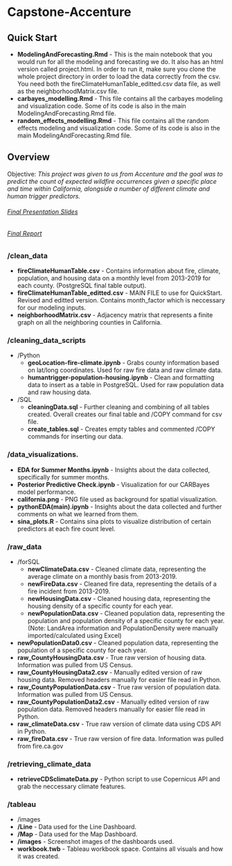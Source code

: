 # Capstone-Accenture
## Quick Start
* **ModelingAndForecasting.Rmd** - This is the main notebook that you would run for all the modeling and forecasting we do. It also has an html version called project.html. In order to run it, make sure you clone the whole project directory in order to load the data correctly from the csv. You need both the fireClimateHumanTable_editted.csv data file, as well as the neighborhoodMatrix.csv file. 
* **carbayes_modelling.Rmd** - This file contains all the carbayes modeling and visualization code. Some of its code is also in the main ModelingAndForecasting.Rmd file.
*  **random_effects_modelling.Rmd** - This file contains all the random effects modeling and visualization code. Some of its code is also in the main ModelingAndForecasting.Rmd file.

## Overview
Objective: _This project was given to us from Accenture and the goal was to predict the count of expected wildfire occurrences given a specific place and time within California, alongside a number of different climate and human trigger predictors._
###### [Final Presentation Slides](https://docs.google.com/presentation/d/1BaUYOd9fSTpOck-UvabJV88RA19hK-9buZca3cSzpWM/edit?usp=sharing)
###### [Final Report](https://docs.google.com/document/d/1GIkJEb_67aBy-VaFmIKQtdY-lIrFoGowJ3qIjdc_yOU/edit?usp=sharing) 

### /clean_data
* **fireClimateHumanTable.csv** - Contains information about fire, climate, population, and housing data on a monthly level from 2013-2019 for each county. (PostgreSQL final table output). 
* **fireClimateHumanTable_editted.csv** - MAIN FILE to use for QuickStart. Revised and editted version. Contains month_factor which is neccessary for our modeling inputs.
* **neighborhoodMatrix.csv** - Adjacency matrix that represents a finite graph on all the neighboring counties in California. 
### /cleaning_data_scripts
* /Python
  * **geoLocation-fire-climate.ipynb** - Grabs county information based on lat/long coordinates. Used for raw fire data and raw climate data.
  * **humantrigger-population-housing.ipynb** - Clean and formatting data to insert as a table in PostgreSQL. Used for raw population data and raw housing data.
* /SQL
  * **cleaningData.sql** - Further cleaning and combining of all tables created. Overall creates our final table and /COPY command for csv file.
  * **create_tables.sql** - Creates empty tables and commented /COPY commands for inserting our data.
### /data_visualizations.
* **EDA for Summer Months.ipynb** - Insights about the data collected, specifically for summer months.
* **Posterior Predictive Check.ipynb** - Visualization for our CARBayes model performance.
* **california.png** - PNG file used as background for spatial visualization.
* **pythonEDA(main).ipynb** - Insights about the data collected and further comments on what we learned from them. 
* **sina_plots.R** - Contains sina plots to visualize distribution of certain predictors at each fire count level.

### /raw_data
* /forSQL
  * **newClimateData.csv** - Cleaned climate data, representing the average climate on a monthly basis from 2013-2019.
  * **newFireData.csv** - Cleaned fire data, representing the details of a fire incident from 2013-2019.
  * **newHousingData.csv** - Cleaned housing data, representing the housing density of a specific county for each year.
  * **newPopulationData.csv** - Cleaned population data, representing the population and population density of a specific county for each year. (Note: LandArea information and PopulationDensity were manually imported/calculated using Excel)
* **newPopulationData0.csv** - Cleaned population data, representing the population of a specific county for each year.
* **raw_CountyHousingData.csv** - True raw version of housing data. Information was pulled from US Census.
* **raw_CountyHousingData2.csv** - Manually edited version of raw housing data. Removed headers manually for easier file read in Python.
* **raw_CountyPopulationData.csv** - True raw version of population data. Information was pulled from US Census.
* **raw_CountyPopulationData2.csv** - Manually edited version of raw population data. Removed headers manually for easier file read in Python.
* **raw_climateData.csv** - True raw version of climate data using CDS API in Python.
* **raw_fireData.csv** - True raw version of fire data. Information was pulled from fire.ca.gov
### /retrieving_climate_data
* **retrieveCDSclimateData.py** - Python script to use Copernicus API and grab the neccessary climate features.
### /tableau
* /images
 * **/Line** - Data used for the Line Dashboard.
 * **/Map** - Data used for the Map Dashboard.
 * **/images** - Screenshot images of the dashboards used.
 * **workbook.twb** - Tableau workbook space. Contains all visuals and how it was created.
